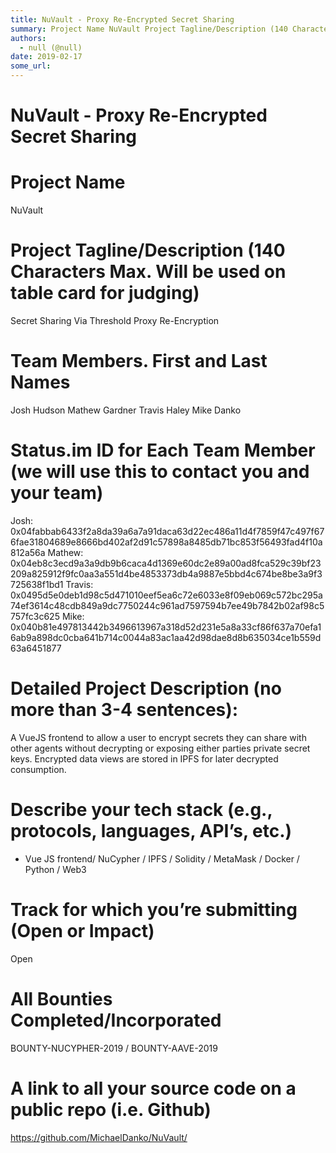 ```yaml
---
title: NuVault - Proxy Re-Encrypted Secret Sharing
summary: Project Name NuVault Project Tagline/Description (140 Characters Max. Will be used on table card for judging) Secret Sharing Via Threshold Proxy Re-Encryption Team Members. First and Last Names Josh Hudson Mathew Gardner Travis Haley Mike Danko Status.im ID for Each Team Member (we will use this to contact you and your team) Josh- 0x04fabbab6433f2a8da39a6a7a91daca63d22ec486a11d4f7859f47c497f676fae31804689e8666bd402af2d91c57898a8485db71bc853f56493fad4f10a812a56a Mathew- 0x04eb8c3ecd9a3a9db9b6caca
authors:
  - null (@null)
date: 2019-02-17
some_url: 
---
```


# NuVault - Proxy Re-Encrypted Secret Sharing

# Project Name
NuVault


# Project Tagline/Description (140 Characters Max. Will be used on table card for judging)
Secret Sharing Via Threshold Proxy Re-Encryption

# Team Members. First and Last Names
Josh Hudson
Mathew Gardner
Travis Haley
Mike Danko


# Status.im ID for Each Team Member (we will use this to contact you and your team)

Josh: 0x04fabbab6433f2a8da39a6a7a91daca63d22ec486a11d4f7859f47c497f676fae31804689e8666bd402af2d91c57898a8485db71bc853f56493fad4f10a812a56a
Mathew:
0x04eb8c3ecd9a3a9db9b6caca4d1369e60dc2e89a00ad8fca529c39bf23209a825912f9fc0aa3a551d4be4853373db4a9887e5bbd4c674be8be3a9f3725638f1bd1
Travis:
0x0495d5e0deb1d98c5d471010eef5ea6c72e6033e8f09eb069c572bc295a74ef3614c48cdb849a9dc7750244c961ad7597594b7ee49b7842b02af98c5757fc3c625
Mike:
0x040b81e497813442b3496613967a318d52d231e5a8a33cf86f637a70efa16ab9a898dc0cba641b714c0044a83ac1aa42d98dae8d8b635034ce1b559d63a6451877

# Detailed Project Description (no more than 3-4 sentences):
A VueJS frontend to allow a user to encrypt secrets they can share with other agents without decrypting or exposing either parties private secret keys. Encrypted data views are stored in IPFS for later decrypted consumption.


# Describe your tech stack (e.g., protocols, languages, API’s, etc.)
- Vue JS frontend/ NuCypher / IPFS / Solidity / MetaMask / Docker / Python / Web3


# Track for which you’re submitting (Open or Impact)
Open


# All Bounties Completed/Incorporated
BOUNTY-NUCYPHER-2019 / BOUNTY-AAVE-2019

# A link to all your source code on a public repo (i.e. Github)
https://github.com/MichaelDanko/NuVault/




